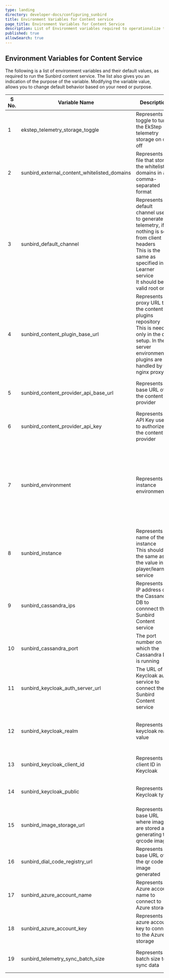 ```yaml
---
type: landing
directory: developer-docs/configuring_sunbird
title: Environment Variables for Content service 
page_title: Environment Variables for Content Service
description: List of Environment variables required to operationalize the Sunbird content service 
published: true
allowSearch: true
---
```


## Environment Variables for Content Service

The following is a list of environment variables and their default values, as required to run the Sunbird content service. The list also gives you an indication of the purpose of the variable. Modifying the variable value, allows you to change default behavior based on your need or purpose.  
 	 
| S No. | Variable Name | Description| Purpose | Default Value |Path   |	
|---------|----------|---------|-------|-------|-------|
| 1  | ekstep_telemetry_storage_toggle | Represents the toggle to turn the EkStep telemetry storage on or off |  Used to turn the telemetry off or on  | on |Sunbird-LMS |	
| 2  | sunbird_external_content_whitelisted_domains | Represents the file that stores the whitelisted domains in a comma-separated format | Used to store the white listed domains| youtube.com  |Sunbird-portal |	  
|  3 | sunbird_default_channel | Represents the default channel used to generate telemetry, if nothing is sent from client headers<br/>This is the same as specified in the Learner service<br/>It should be a valid root org | Used to ensure there is a channel for each telemetry event generated |  |  |
| 4 | sunbird_content_plugin_base_url | Represents the proxy URL to the content plugins repository<br/> This is needed only in the dev setup. In the server environment, plugins are handled by the nginx proxy | Used to update the plugins base URL | https://qa.ekstep.in |
|  5 | sunbird_content_provider_api_base_url | Represents the base URL of the content provider | Used to update the content provider URL  | https://qa.ekstep.in/api |
|  6 | sunbird_content_provider_api_key | Represents the API Key used to authorize the content provider | Used to authorize the content provider  |  | |
|  7 | sunbird_environment | Represents the instance environment | Used to identify the environment to which to send telemetry data with proper pdata. It is also used for other related purposes |  |
|  8 | sunbird_instance | Represents the name of the instance<br/> This should be the same as the value in the player/learner-service | Used to set the name of the instance |  |
|  9 | sunbird_cassandra_ips | Represents the IP address of the Cassandra DB to connnect the Sunbird Content service | Used to connect to cassandra db  | 127.0.0.1 |
|  10 | sunbird_cassandra_port | The port number on which the Cassandra DB is running | Used to update the Cassandra port number | 9042 |
|  11 | sunbird_keycloak_auth_server_url | The URL of the Keycloak auth service to connect the Sunbird Content service | Used to connect the Keycloak server | https://staging.open-sunbird.org/auth |
|  12 | sunbird_keycloak_realm | Represents the keycloak realm value | Used to update the realm value of Keycloak, per installation | Sunbird |
|  13 | sunbird_keycloak_client_id | Represents the client ID in Keycloak  | Used to update the client ID in Keycloak | portal |
|  14 | sunbird_keycloak_public | Represents the Keycloak type | Used to specify the keycloak public type  | true |
|  15 | sunbird_image_storage_url | Represents the base URL where images are stored after generating the qrcode images | Used to edit the storage URL |  |
|  16 | sunbird_dial_code_registry_url | Represents the base URL of the qr code image generated | Used to set the base URL for qr code |  |
|  17 | sunbird_azure_account_name | Represents the Azure account name to connect to Azure storage | Used to connect the Azure account  |  |
|  18 | sunbird_azure_account_key | Represents the azure account key to connect to the Azure storage | Used to connect to Azure |  |
|  19 | sunbird_telemetry_sync_batch_size | Represents the batch size to sync data  | Used to set the size of events to be synced | 20 |
